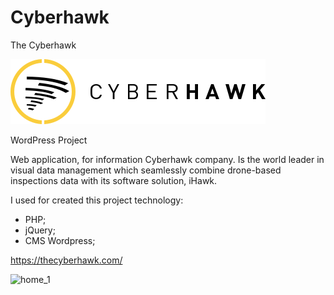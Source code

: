 # Cyberhawk
The Cyberhawk

![](img/header-logo.svg)

WordPress Project

Web application, for information Cyberhawk company. Is the world leader in visual data management which seamlessly combine drone-based inspections data with its software solution, iHawk.

I used for created this project technology:
 - PHP;
 - jQuery;
 - CMS Wordpress;

https://thecyberhawk.com/


 
![home_1](https://user-images.githubusercontent.com/10292710/82550182-cf977300-9b66-11ea-91a4-b458dd3d7344.JPG)
